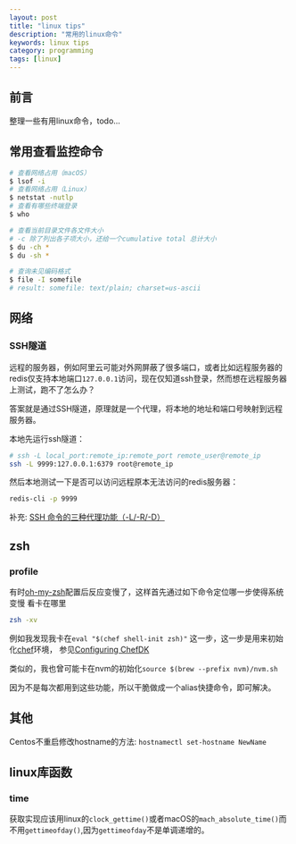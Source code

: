 ```yaml
---
layout: post
title: "linux tips"
description: "常用的linux命令"
keywords: linux tips
category: programming
tags: [linux]
---
```


## 前言

整理一些有用linux命令，todo...

## 常用查看监控命令

```bash
# 查看网络占用（macOS）
$ lsof -i
# 查看网络占用（Linux）
$ netstat -nutlp
# 查看有哪些终端登录
$ who

# 查看当前目录文件各文件大小
# -c 除了列出各子项大小，还给一个cumulative total 总计大小
$ du -ch *
$ du -sh *

# 查询未见编码格式
$ file -I somefile
# result: somefile: text/plain; charset=us-ascii
```

## 网络

### SSH隧道

远程的服务器，例如阿里云可能对外网屏蔽了很多端口，或者比如远程服务器的redis仅支持本地端口`127.0.0.1`访问，现在仅知道ssh登录，然而想在远程服务器上测试，跑不了怎么办？

答案就是通过SSH隧道，原理就是一个代理，将本地的地址和端口号映射到远程服务器。

本地先运行ssh隧道：

```sh
# ssh -L local_port:remote_ip:remote_port remote_user@remote_ip
ssh -L 9999:127.0.0.1:6379 root@remote_ip
```
然后本地测试一下是否可以访问远程原本无法访问的redis服务器：

```sh
redis-cli -p 9999
```

补充: [SSH 命令的三种代理功能（-L/-R/-D）](https://zhuanlan.zhihu.com/p/57630633)

## zsh

### profile

有时[oh-my-zsh](https://github.com/robbyrussell/oh-my-zsh)配置后反应变慢了，这样首先通过如下命令定位哪一步使得系统变慢 看卡在哪里

```bash
zsh -xv
```

例如我发现我卡在`eval "$(chef shell-init zsh)"` 这一步，这一步是用来初始化[chef](https://github.com/chef/chef)环境，
参见[Configuring ChefDK](https://docs.chef.io/chefdk_setup.html)

类似的，我也曾可能卡在nvm的初始化`source $(brew --prefix nvm)/nvm.sh`

因为不是每次都用到这些功能，所以干脆做成一个alias快捷命令，即可解决。

## 其他

Centos不重启修改hostname的方法: `hostnamectl set-hostname NewName`


## linux库函数

### time
获取实现应该用linux的`clock_gettime()`或者macOS的`mach_absolute_time()`而不用`gettimeofday()`,因为`gettimeofday`不是单调递增的。
